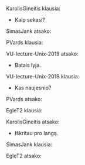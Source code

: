 
KarolisGineitis klausia:
- Kaip sekasi?

SimasJank atsako:


PVards klausia:


VU-lecture-Unix-2019 atsako:
- Batais lyja.

VU-lecture-Unix-2019 klausia:
- Kas naujesnio?

PVards atsako:


EgleT2 klausia:


KarolisGineitis atsako:
- Iškritau pro langą.

SimasJank klausia:


EgleT2 atsako:

